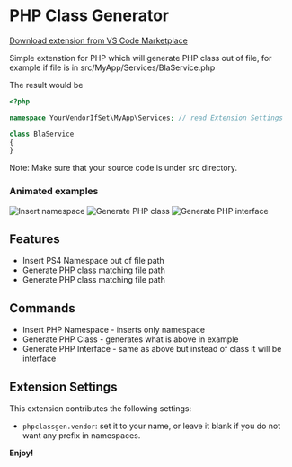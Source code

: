 # PHP Class Generator

[Download extension from VS Code Marketplace](https://marketplace.visualstudio.com/items?itemName=damianbal.vs-phpclassgen)

Simple extenstion for PHP which will generate PHP class out of file, for example if file is in src/MyApp/Services/BlaService.php

The result would be

```php
<?php

namespace YourVendorIfSet\MyApp\Services; // read Extension Settings 

class BlaService
{
}
```

Note: Make sure that your source code is under src directory.

### Animated examples

![Insert namespace](https://media.giphy.com/media/k6rabYSQx2RcwbQKed/giphy.gif)
![Generate PHP class](https://media.giphy.com/media/YkYfRwCfT1AUK25s4J/giphy.gif)
![Generate PHP interface](https://media.giphy.com/media/uUmQ2ppXe2Ysrqoptv/giphy.gif)


## Features

* Insert PS4 Namespace out of file path
* Generate PHP class matching file path
* Generate PHP class matching file path

## Commands

* Insert PHP Namespace - inserts only namespace
* Generate PHP Class - generates what is above in example
* Generate PHP Interface - same as above but instead of class it will be interface


## Extension Settings

This extension contributes the following settings:

* `phpclassgen.vendor`: set it to your name, or leave it blank if you do not want any prefix in namespaces.

**Enjoy!**
